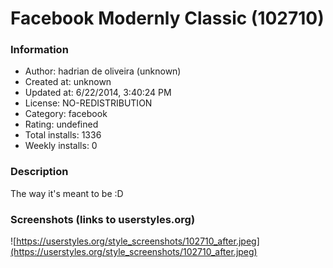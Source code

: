 # Facebook Modernly Classic (102710)

### Information
- Author: hadrian de oliveira (unknown)
- Created at: unknown
- Updated at: 6/22/2014, 3:40:24 PM
- License: NO-REDISTRIBUTION
- Category: facebook
- Rating: undefined
- Total installs: 1336
- Weekly installs: 0


### Description
The way it's meant to be :D


### Screenshots (links to userstyles.org)
![https://userstyles.org/style_screenshots/102710_after.jpeg](https://userstyles.org/style_screenshots/102710_after.jpeg)


